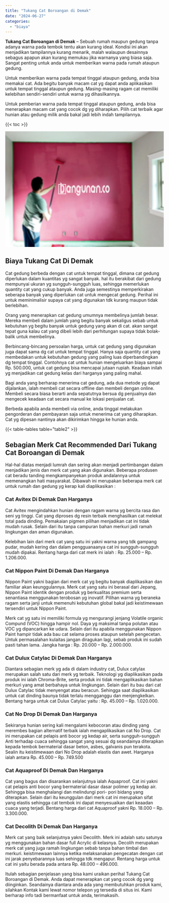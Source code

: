 ```yaml
---
title: "Tukang Cat Boroangan di Demak"
date: "2024-06-27"
categories: 
  - "biaya"
---
```


**Tukang Cat Boroangan di Demak** – Sebuah rumah maupun gedung tanpa adanya warna pada tembok tentu akan kurang ideal. Kondisi ini akan menjadikan tampilannya kurang menarik, malah walaupun desainnya sebagus apapun akan kurang memukau jika warnanya yang biasa saja. Sangat penting untuk anda untuk memberikan warna pada rumah ataupun gedung.

Untuk memberikan warna pada tempat tinggal ataupun gedung, anda bisa memakai cat. Ada begitu banyak macam cat yg dapat anda aplikasikan untuk tempat tinggal ataupun gedung. Masing-masing ragam cat memiliki kelebihan sendiri-sendiri untuk warna yg dihasilkannya.

Untuk pemberian warna pada tempat tinggal ataupun gedung, anda bisa menerapkan macam cat yang cocok dg yg diharapkan. Pilih cat terbaik agar hunian atau gedung milik anda bakal jadi lebih indah tampilannya.

{{< toc >}}

![Tukang Cat Boroangan di Demak](/images/jasa-cat-murah40.png)

## Biaya Tukang Cat Di Demak

Cat gedung berbeda dengan cat untuk tempat tinggal, dimana cat gedung diperlukan dalam kuantitas yg sangat banyak. hal itu berakibat dari gedung mempunyai ukuran yg sungguh-sungguh luas, sehingga memerlukan quantity cat yang cukup banyak. Anda juga semestinya memperkirakan seberapa banyak yang diperlukan cat untuk mengecat gedung. Perihal ini untuk meminimalisir supaya cat yang digunakan tdk kurang maupun tidak berlebihan.

Orang yang menerapkan cat gedung umumnya membelinya jumlah besar. Mereka membeli dalam jumlah yang begitu banyak sekaligus sebab untuk kebutuhan yg begitu banyak untuk gedung yang akan di cat. akan sangat tepat guna kalau cat yang dibeli lebih dari perhitungan supaya tidak bolak-balik untuk membelinya.

Berbincang-bincang persoalan harga, untuk cat gedung yang digunakan juga dapat sama dg cat untuk tempat tinggal. Hanya saja quantity cat yang membedakan untuk kebutuhan gedung yang paling luas diperbandingkan dg tempat tinggal. Contohnya cat untuk hunian mengeluarkan biaya sampai Rp. 500.000, untuk cat gedung bisa mencapai jutaan rupiah. Keadaan inilah yg menjadikan cat gedung kelas dari harganya yang paling mahal.

Bagi anda yang berharap menerima cat gedung, ada dua metode yg dapat dijalankan, ialah membeli cat secara offline dan membeli dengan online. Membeli secara biasa berarti anda sepatutnya bersua dg penjualnya dan mengecek keadaan cat secara manual ke lokasi penjualan cat.

Berbeda apabila anda membeli via online, anda tinggal melakukan pengorderan dan pembayaran saja untuk menerima cat yang diharapkan. Cat yg dipesan nantinya akan dikirimkan hingga ke hunian anda.

{{< table-tables table="table2" >}}

## Sebagian Merk Cat Recommended Dari Tukang Cat Boroangan di Demak

Hal-hal diatas menjadi lumrah dan sering akan menjadi pertimbangan dalam menjadikan jenis dan merk cat yang akan digunakan. Beberapa produsen cat beradu tanding mengkampanyekan produk andalannya untuk memenangkan hati masyarakat. Dibawah ini merupakan beberapa merk cat untuk rumah dan gedung yg kerap kali diaplikasikan :

### Cat Avitex Di Demak Dan Harganya

Cat Avitex mengindahkan hunian dengan ragam warna yg bercita rasa dan seni yg tinggi. Cat yang diproses dg resin terbaik menghasilkan cat melekat total pada dinding. Pemakaian pigmen pilihan menjadikan cat ini tidak mudah rusak. Selain dari itu tanpa campuran bahan merkuri jadi ramah lingkungan dan aman digunakan.

Kelebihan lain dari merk cat yang satu ini yakni warna yang tdk gampang pudar, mudah kering dan dalam pengguanaanya cat ini sungguh-sungguh mudah dipakai. Rentang harga dari cat merk ini ialah : Rp. 25.000 – Rp. 1.206.000.

### Cat Nippon Paint Di Demak Dan Harganya

Nippon Paint yakni bagian dari merk cat yg begitu banyak diaplikasikan dan familiar akan keunggulannya. Merk cat yang satu ini berasal dari Jepang, Nippon Paint identik dengan produk yg berkualitas premium serta senantiasa menggunakan terobosan yg inovatif. Pilihan warna yg beraneka ragam serta janji untuk memenuhi kebutuhan global bakal jadi keistimewaan tersendiri untuk Nippon Paint.

Merk cat yg satu ini memiliki formula yg mengurangi jenjang Volatile organic Compund (VOC) hingga hampir nol. Daya yg maksimal tanpa polutan atau VOC yg dipancarkan ke udara. Selain dari itu apabila menggunakan Nippon Paint hampir tidak ada bau cat selama proses ataupun setelah pengecetan. Untuk permasalahan kulaitas jangan diragukan lagi, sebab produk ini sudah pasti tahan lama. Jangka harga : Rp. 20.000 – Rp. 2.000.000.

### Cat Dulux Catylac Di Demak Dan Harganya

Diantara sebagian merk yg ada di dalam industry cat, Dulux catylax merupakan salah satu dari merk yg terbaik. Teknologi yg diaplikasikan pada produk ini ialah Chroma-Brite, serta produk ini tidak mengaplikasikan bahan merkuri yang amat berbahaya untuk lingkungan. Selain dari itu bau dari cat Dulux Catylac tidak menyengat atau beracun. Sehingga saat diaplikasikan untuk cat dinding baunya tidak terlalu mengganggu dan menjengkelkan. Bentang harga untuk cat Dulux Catylac yaitu : Rp. 45.000 – Rp. 1.020.000.

### Cat No Drop Di Demak Dan Harganya

Sekiranya hunian sering kali mengalami kebocoran atau dinding yang merembes bagian alternatif terbaik ialah mengaplikasikan cat No Drop. Cat ini merupakan cat pelapis anti bocor yg kedap air, serta sungguh-sungguh Anti terhadap cuaca sehingga sangat yang sesuai dg seandainya diterapkan kepada tembok bermaterial dasar beton, asbes, galvanis pun terakota. Sealin itu keistimewaan dari No Drop adalah elastis dan awet. Harganya ialah antara Rp. 45.000 – Rp. 749.500

### Cat Aquaproof Di Demak Dan Harganya

Cat yang bagus dan disarankan selanjutnya ialah Aquaproof. Cat ini yakni cat pelapis anti bocor yang bermaterial dasar dasar polimer yg kedap air. Sehingga bisa menghalangi dan melindungi pori- pori bidang yang diterapkan. Selain dari itu keunggulan dari merk cat ini merupakan sifat yang elastis sehingga cat tembok ini dapat menyesuaikan dari keaadan cuaca yang terjadi. Bentang harga dari cat Aquaproof yakni Rp. 18.000 – Rp. 3.300.000.

### Cat Decolith Di Demak Dan Harganya

Merk cat yang baik selanjutnya yakni Decolith. Merk ini adalah satu satunya yg menggunakan bahan dasar full Acrylic di kelasnya. Decolih merupakan merk cat yang juga ramah lingkungan sebab tanpa bahan timbal dan merkuri. keistimewaan lainnya ketika melaksanakan pengecatan dengan cat ini jarak penyebarannya luas sehingga tdk mengapur. Rentang harga untuk cat ini yaitu berada pada antara Rp. 48.000 – 496.000.

Itulah sebagian penjelasan yang bisa kami uraikan perihal Tukang Cat Boroangan di Demak. Anda dapat menerapkan cat yang cocok dg yang diinginkan. Seandainya diantara anda ada yang membutuhkan produk kami, silahkan Kontak kami lewat nomor telepon yg tersedia di situs ini. Kami berharap info tadi bermanfaat untuk anda, terimakasih.
